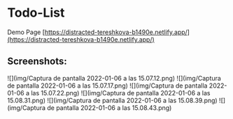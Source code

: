# Todo-List

Demo Page [https://distracted-tereshkova-b1490e.netlify.app/](https://distracted-tereshkova-b1490e.netlify.app/)

## Screenshots:
![](img/Captura de pantalla 2022-01-06 a las 15.07.12.png)
![](img/Captura de pantalla 2022-01-06 a las 15.07.17.png)
![](img/Captura de pantalla 2022-01-06 a las 15.07.22.png)
![](img/Captura de pantalla 2022-01-06 a las 15.08.31.png)
![](img/Captura de pantalla 2022-01-06 a las 15.08.39.png)
![](img/Captura de pantalla 2022-01-06 a las 15.08.43.png)
